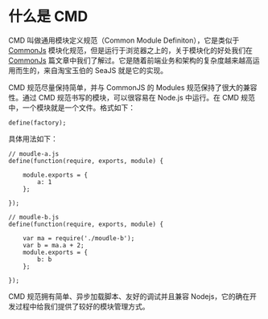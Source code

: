 # 什么是 CMD
CMD 叫做通用模块定义规范（Common Module Definiton），它是类似于 [CommonJs](./commonjs.md) 模块化规范，但是运行于浏览器之上的，关于模块化的好处我们在 [CommonJs](./commonjs.md) 篇文章中我们了解过。它是随着前端业务和架构的复杂度越来越高运用而生的，来自淘宝玉伯的 SeaJS 就是它的实现。

CMD 规范尽量保持简单，并与 CommonJS 的 Modules 规范保持了很大的兼容性。通过 CMD 规范书写的模块，可以很容易在 Node.js 中运行。在 CMD 规范中，一个模块就是一个文件。格式如下：

```
define(factory);
```

具体用法如下：

```
// moudle-a.js
define(function(require, exports, module) {

    module.exports = { 
        a: 1 
    };

});

// moudle-b.js
define(function(require, exports, module) {

    var ma = require('./moudle-b');
    var b = ma.a + 2;
    module.exports = { 
        b: b 
    };

});
```

CMD 规范拥有简单、异步加载脚本、友好的调试并且兼容 Nodejs，它的确在开发过程中给我们提供了较好的模块管理方式。